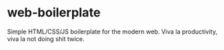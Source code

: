 # web-boilerplate
Simple HTML/CSS/JS boilerplate for the modern web. Viva la productivity, viva la not doing shit twice.
